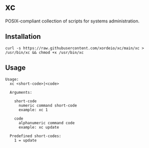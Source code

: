 # xc

POSIX-compliant collection of scripts for systems administration.

## Installation

```shell
curl -s https://raw.githubusercontent.com/xordeio/xc/main/xc > /usr/bin/xc && chmod +x /usr/bin/xc
```

## Usage

```shell
Usage:
  xc <short-code>|<code>

  Arguments:

    short-code      
      numeric command short-code
      example: xc 1         
    
    code
      alphanumeric command code
      example: xc update

  Predefined short-codes:
    1 = update
```